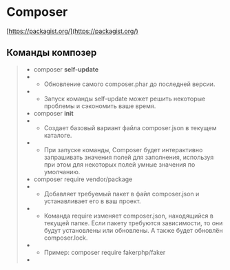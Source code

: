 # Composer

[https://packagist.org/](https://packagist.org/)

## Команды композер
>* composer **self-update**
>* * Обновление самого composer.phar до последней версии.
>* * Запуск команды self-update может решить некоторые проблемы и сэкономить ваше время.
>* composer **init**
>* * Создает базовый вариант файла composer.json в текущем каталоге.
>* * При запуске команды, Composer будет интерактивно запрашивать значения полей для заполнения, используя при этом для некоторых полей умные значения по умолчанию.
>* composer require vendor/package
>* * Добавляет требуемый пакет в файл composer.json и устанавливает его в ваш проект.
>* * Команда require изменяет composer.json, находящийся в текущей папке. Если пакету требуются зависимости, то они будут установлены или обновлены. А также будет обновлён composer.lock.
>* * Пример: composer require fakerphp/faker
>* 

